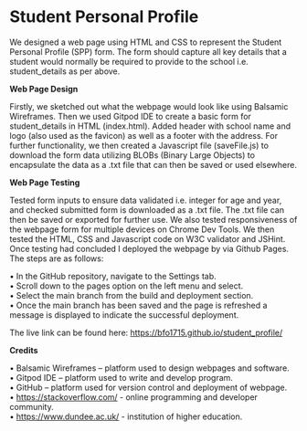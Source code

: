 # Student Personal Profile 

We designed a web page using HTML and CSS to represent the Student Personal Profile (SPP) form. The form should capture all key details that a student would normally be required to provide to the school i.e. student_details as per above. 

**Web Page Design**

Firstly, we sketched out what the webpage would look like using Balsamic Wireframes.
Then we used Gitpod IDE to create a basic form for student_details in HTML (index.html).
Added header with school name and logo (also used as the favicon) as well as a footer with the address.
For further functionality, we then created a Javascript file (saveFile.js) to download the form data utilizing BLOBs (Binary Large Objects) to encapsulate the data as a .txt file that can then be saved or used elsewhere.

**Web Page Testing**

Tested form inputs to ensure data validated i.e. integer for age and year, and checked submitted form is downloaded as a .txt file.
The .txt file can then be saved or exported for further use.
We also tested responsiveness of the webpage form for multiple devices on Chrome Dev Tools.
We then tested the HTML, CSS and Javascript code on W3C validator and JSHint.
Once testing had concluded I deployed the webpage by via Github Pages. The steps are as follows:

•	In the GitHub repository, navigate to the Settings tab.<br>
•	Scroll down to the pages option on the left menu and select.<br>
•	Select the main branch from the build and deployment section.<br>
•	Once the main branch has been saved and the page is refreshed a message is displayed to indicate the successful deployment.<br>

The live link can be found here:
https://bfo1715.github.io/student_profile/

**Credits**

•	Balsamic Wireframes – platform used to design webpages and software.<br>
•	Gitpod IDE – platform used to write and develop program.<br>
•	GitHub – platform used for version control and deployment of webpage.<br>
•	https://stackoverflow.com/ - online programming and developer community.<br>
•	https://www.dundee.ac.uk/ - institution of higher education.<br>

